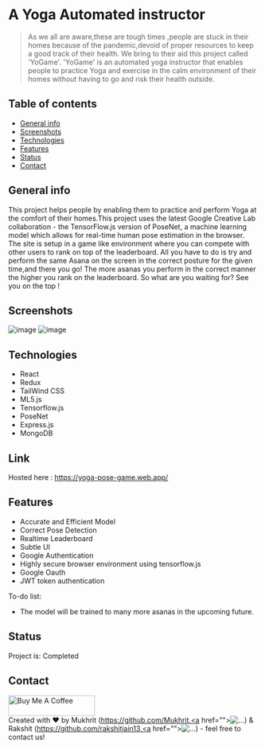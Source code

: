 # A Yoga Automated instructor <img src="https://yoga-pose-game.web.app/favicon.ico" alt=""/>
> As we all are aware,these are tough times ,people are stuck in their homes because of the pandemic,devoid of proper resources to keep a good track of their health.
> We bring to their aid this project called 'YoGame'.
> 'YoGame' is an automated yoga instructor that enables people to practice Yoga and exercise in the calm environment of their homes without having to go and risk their health outside.


## Table of contents
* [General info](#general-info)
* [Screenshots](#screenshots)
* [Technologies](#technologies)
* [Features](#features)
* [Status](#status)
* [Contact](#contact)

## General info
This project helps people by enabling them to practice and perform Yoga at the comfort of their homes.This project uses the latest Google Creative Lab collaboration - the TensorFlow.js version of PoseNet, a machine learning model which allows for real-time human pose estimation in the browser.
The site is setup in a game like environment where you can compete with other users to rank on top of the leaderboard.
All you have to do is try and perform the same Asana on the screen in the correct posture for the given time,and there you go!
The more asanas you perform in the correct manner the higher you rank on the leaderboard.
So what are you waiting for? See you on the top !

## Screenshots
![image](https://user-images.githubusercontent.com/54068781/111904210-acca3980-8a6b-11eb-965d-e1f422929138.png)
![image](https://user-images.githubusercontent.com/54068781/111904716-4db9f400-8a6e-11eb-91fa-a4ce8366f09e.png)

## Technologies
  
* React
* Redux
* TailWind CSS
* ML5.js
* Tensorflow.js
* PoseNet
* Express.js
* MongoDB

## Link
Hosted here : https://yoga-pose-game.web.app/

## Features
* Accurate and Efficient Model
* Correct Pose Detection
* Realtime Leaderboard
* Subtle UI
* Google Authentication
* Highly secure browser environment using tensorflow.js
* Google Oauth
* JWT token authentication

To-do list:
* The model will be trained to many more asanas in the upcoming future.

## Status
Project is: Completed

## Contact
<a href="https://www.buymeacoffee.com/rakshitjain13" target="_blank"><img src="https://cdn.buymeacoffee.com/buttons/default-orange.png" alt="Buy Me A Coffee" height="41" width="174"></a>
</br>
Created with ❤️ by Mukhrit (https://github.com/Mukhrit,<a href=""><img src="https://img.icons8.com/fluent/28/000000/linkedin.png" alt="..."/></a>) & Rakshit (https://github.com/rakshitjain13,<a href=""><img src="https://img.icons8.com/fluent/28/000000/linkedin.png" alt="..." style="border':'none'"/></a>) - feel free to contact us!
